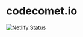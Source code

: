 # codecomet.io

[![Netlify Status](https://api.netlify.com/api/v1/badges/54828d8e-b8ca-4295-97ff-31f3a22210f6/deploy-status)](https://app.netlify.com/sites/endearing-taiyaki-619511/deploys)

